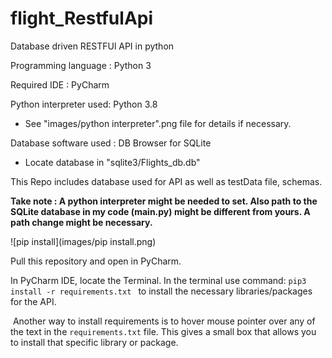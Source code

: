# flight_RestfulApi
 Database driven RESTFUl API in python

Programming language : Python 3

Required IDE : PyCharm

Python interpreter used: Python 3.8

- See "images/python interpreter".png file for details if necessary.

Database software used : DB Browser for SQLite

- Locate database in "sqlite3/Flights_db.db"

This Repo includes database used for API as well as  testData file, schemas.  

**Take note : A python interpreter might be needed to set. Also path to the SQLite database in my code (main.py) might be different from yours. A path change might be necessary.**

![pip install](images/pip install.png)

Pull this repository and open in PyCharm.

In PyCharm IDE, locate the Terminal. In the terminal use command: 
		`pip3 install -r requirements.txt ` 
		to install the necessary libraries/packages for the API.

​		Another way to install requirements is to hover mouse pointer over any of the text in the `requirements.txt` file. This gives a small 		box that allows you to install that specific library or package.

